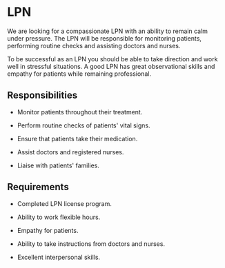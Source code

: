 # LPN

We are looking for a compassionate LPN with an ability to remain calm under pressure. The LPN will be responsible for monitoring patients, performing routine checks and assisting doctors and nurses.

To be successful as an LPN you should be able to take direction and work well in stressful situations. A good LPN has great observational skills and empathy for patients while remaining professional.

## Responsibilities

* Monitor patients throughout their treatment.

* Perform routine checks of patients' vital signs.

* Ensure that patients take their medication.

* Assist doctors and registered nurses.

* Liaise with patients' families.

## Requirements

* Completed LPN license program.

* Ability to work flexible hours.

* Empathy for patients.

* Ability to take instructions from doctors and nurses.

* Excellent interpersonal skills.

